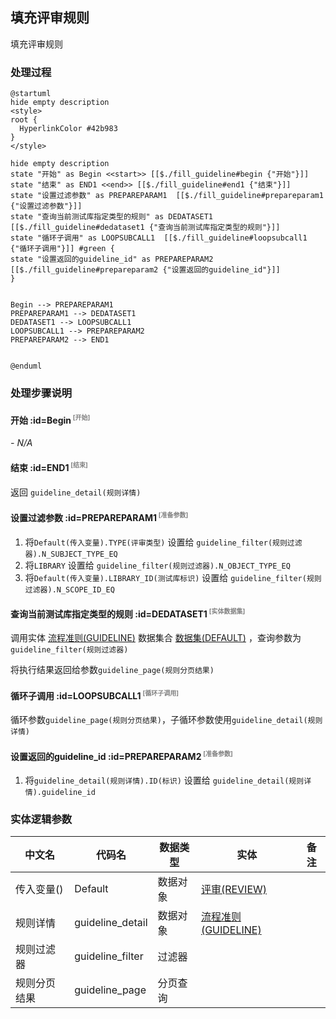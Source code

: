 ## 填充评审规则 <!-- {docsify-ignore-all} -->

   填充评审规则

### 处理过程

```plantuml
@startuml
hide empty description
<style>
root {
  HyperlinkColor #42b983
}
</style>

hide empty description
state "开始" as Begin <<start>> [[$./fill_guideline#begin {"开始"}]]
state "结束" as END1 <<end>> [[$./fill_guideline#end1 {"结束"}]]
state "设置过滤参数" as PREPAREPARAM1  [[$./fill_guideline#prepareparam1 {"设置过滤参数"}]]
state "查询当前测试库指定类型的规则" as DEDATASET1  [[$./fill_guideline#dedataset1 {"查询当前测试库指定类型的规则"}]]
state "循环子调用" as LOOPSUBCALL1  [[$./fill_guideline#loopsubcall1 {"循环子调用"}]] #green {
state "设置返回的guideline_id" as PREPAREPARAM2  [[$./fill_guideline#prepareparam2 {"设置返回的guideline_id"}]]
}


Begin --> PREPAREPARAM1
PREPAREPARAM1 --> DEDATASET1
DEDATASET1 --> LOOPSUBCALL1
LOOPSUBCALL1 --> PREPAREPARAM2
PREPAREPARAM2 --> END1


@enduml
```


### 处理步骤说明

#### 开始 :id=Begin<sup class="footnote-symbol"> <font color=gray size=1>[开始]</font></sup>



*- N/A*
#### 结束 :id=END1<sup class="footnote-symbol"> <font color=gray size=1>[结束]</font></sup>



返回 `guideline_detail(规则详情)`

#### 设置过滤参数 :id=PREPAREPARAM1<sup class="footnote-symbol"> <font color=gray size=1>[准备参数]</font></sup>



1. 将`Default(传入变量).TYPE(评审类型)` 设置给  `guideline_filter(规则过滤器).N_SUBJECT_TYPE_EQ`
2. 将`LIBRARY` 设置给  `guideline_filter(规则过滤器).N_OBJECT_TYPE_EQ`
3. 将`Default(传入变量).LIBRARY_ID(测试库标识)` 设置给  `guideline_filter(规则过滤器).N_SCOPE_ID_EQ`

#### 查询当前测试库指定类型的规则 :id=DEDATASET1<sup class="footnote-symbol"> <font color=gray size=1>[实体数据集]</font></sup>



调用实体 [流程准则(GUIDELINE)](module/TestMgmt/guideline.md) 数据集合 [数据集(DEFAULT)](module/TestMgmt/guideline#数据集合) ，查询参数为`guideline_filter(规则过滤器)`

将执行结果返回给参数`guideline_page(规则分页结果)`

#### 循环子调用 :id=LOOPSUBCALL1<sup class="footnote-symbol"> <font color=gray size=1>[循环子调用]</font></sup>



循环参数`guideline_page(规则分页结果)`，子循环参数使用`guideline_detail(规则详情)`
#### 设置返回的guideline_id :id=PREPAREPARAM2<sup class="footnote-symbol"> <font color=gray size=1>[准备参数]</font></sup>



1. 将`guideline_detail(规则详情).ID(标识)` 设置给  `guideline_detail(规则详情).guideline_id`



### 实体逻辑参数

|    中文名   |    代码名    |  数据类型    |  实体   |备注 |
| --------| --------| -------- | -------- | --------   |
|传入变量(<i class="fa fa-check"/></i>)|Default|数据对象|[评审(REVIEW)](module/TestMgmt/review.md)||
|规则详情|guideline_detail|数据对象|[流程准则(GUIDELINE)](module/TestMgmt/guideline.md)||
|规则过滤器|guideline_filter|过滤器|||
|规则分页结果|guideline_page|分页查询|||
